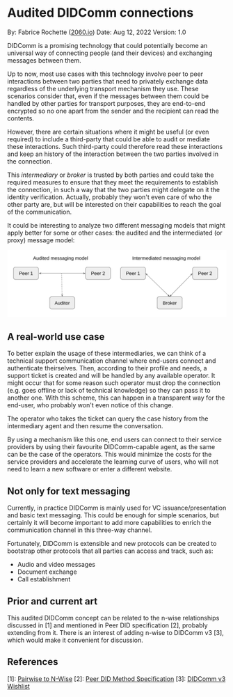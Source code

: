 # Audited DIDComm connections

By: Fabrice Rochette ([2060.io](https://2060.io))
Date: Aug 12, 2022
Version: 1.0

DIDComm is a promising technology that could potentially become an universal way of connecting people (and their devices) and exchanging messages between them.

Up to now, most use cases with this technology involve peer to peer interactions between two parties that need to privately exchange data regardless of the underlying transport mechanism they use. These scenarios consider that, even if the messages between them could be handled by other parties for transport purposes, they are end-to-end encrypted so no one apart from the sender and the recipient can read the contents.

However, there are certain situations where it might be useful (or even required) to include a third-party that could be able to audit or mediate these interactions. Such third-party could therefore read these interactions and keep an history of the interaction between the two parties involved in the connection.

This _intermediary_ or _broker_ is trusted by both parties and could take the required measures to ensure that they meet the requirements to establish the connection, in such a way that the two parties might delegate on it the identity verification. Actually, probably they won't even care of who the other party are, but will be interested on their capabilities to reach the goal of the communication.

It could be interesting to analyze two different messaging models that might apply better for some or other cases: the audited and the intermediated (or proxy) message model:

![Two messaging models](./media/audited-didcomm-models.jpg)


## A real-world use case

To better explain the usage of these intermediaries, we can think of a technical support communication channel where end-users connect and authenticate theirselves. Then, according to their profile and needs, a support ticket is created and will be handled by any available operator. It might occur that for some reason such operator must drop the connection (e.g. goes offline or lack of technical knowledge) so they can pass it to another one. With this scheme, this can happen in a transparent way for the end-user, who probably won't even notice of this change.

The operator who takes the ticket can query the case history from the intermediary agent and then resume the conversation.

By using a mechanism like this one, end users can connect to their service providers by using their favourite DIDComm-capable agent, as the same can be the case of the operators. This would minimize the costs for the service providers and accelerate the learning curve of users, who will not need to learn a new software or enter a different website.

## Not only for text messaging

Currently, in practice DIDComm is mainly used for VC issuance/presentation and basic text messaging. This could be enough for simple scenarios, but certainly it will become important to add more capabilities to enrich the communication channel in this three-way channel.

Fortunately, DIDComm is extensible and new protocols can be created to bootstrap other protocols that all parties can access and track, such as:

- Audio and video messages
- Document exchange
- Call establishment

## Prior and current art

This audited DIDComm concept can be related to the n-wise relationships discussed in [1] and mentioned in Peer DID specification [2], probably extending from it. There is an interest of adding n-wise to DIDComm v3 [3], which would make it convenient for discussion.

## References

[1]: [Pairwise to N-Wise](https://docs.google.com/document/d/1BjYdivGQ9GxIz9CJ2ymNvMA68uHZm8bFOTyCHDmziOU/edit#heading=h.yu93zlafugmn)
[2]: [Peer DID Method Specification](https://identity.foundation/peer-did-method-spec/#how-peer-n-wise-relationships-are-built-and-used)
[3]: [DIDComm v3 Wishlist](https://hackmd.io/Lm6_x4GDQW-q3VuMN2wEvw)